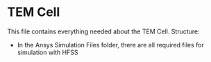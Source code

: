 # TEM Cell

This file contains everything needed about the TEM Cell. 
Structure:
- In the Ansys Simulation Files folder, there are all required files for simulation with HFSS

